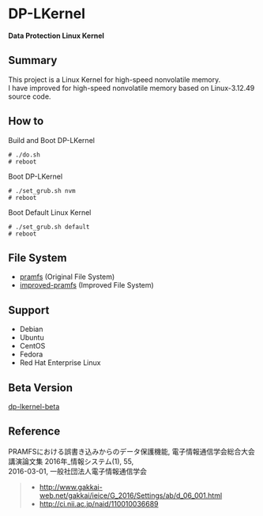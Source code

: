 # DP-LKernel   
**Data Protection Linux Kernel**   


## Summary   
This project is a Linux Kernel for high-speed nonvolatile memory.   
I have improved for high-speed nonvolatile memory based on Linux-3.12.49 source code.   


## How to
Build and Boot DP-LKernel   
```
# ./do.sh   
# reboot   
```

Boot DP-LKernel   
```
# ./set_grub.sh nvm   
# reboot   
```

Boot Default Linux Kernel   
```
# ./set_grub.sh default   
# reboot   
```


## File System   
- [pramfs](http://pramfs.sourceforge.net)  (Original File System)   
- [improved-pramfs](https://github.com/kohga/improved-pramfs)  (Improved File System)   


## Support
- Debian
- Ubuntu
- CentOS
- Fedora
- Red Hat Enterprise Linux


## Beta Version
[dp-lkernel-beta](https://github.com/kohga/dp-lkernel-beta)   


## Reference   
PRAMFSにおける誤書き込みからのデータ保護機能, 電子情報通信学会総合大会講演論文集 2016年_情報システム(1), 55,   
2016-03-01, 一般社団法人電子情報通信学会   
>- <http://www.gakkai-web.net/gakkai/ieice/G_2016/Settings/ab/d_06_001.html>   
>- <http://ci.nii.ac.jp/naid/110010036689>   

